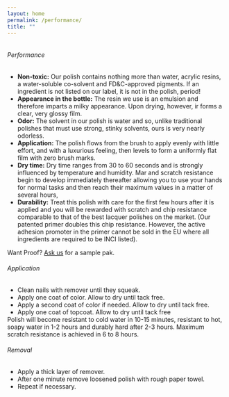 ```yaml
---
layout: home
permalink: /performance/
title: ""
---
```


<figure style="width: 225px" class="align-right">
  <img src="{{ site.url }}{{ site.baseurl }}/assets/images/pinkbottle.png" alt="">
</figure>

<h6>Performance</h6>
<ul>
<li>
<b>Non-toxic:</b> Our polish contains nothing more than water, acrylic resins, a water-soluble co-solvent and FD&C-approved pigments. If an ingredient is not listed on our label, it is not in the polish, period!
</li>
<li>
<b>Appearance in the bottle:</b> The resin we use is an emulsion and therefore imparts a milky appearance. Upon drying, however, ir forms a clear, very glossy film.
</li>
<li>
<b>Odor:</b> The solvent in our polish is water and so, unlike traditional polishes that must use strong, stinky solvents, ours is very nearly odorless.
</li>
<li>
<b>Application:</b> The polish flows from the brush to apply evenly with little effort, and with a luxurious feeling, then levels to form a uniformly flat film with zero brush marks.
</li>
<li>
<b>Dry time:</b> Dry time ranges from 30 to 60 seconds and is strongly influenced by temperature and humidity. Mar and scratch resistance begin to develop immediately thereafter allowing you to use your hands for normal tasks and then reach their maximum values in a matter of several hours,
</li>
<li>
<b>Durability:</b> Treat this polish with care for the first few hours after it is applied and you will be rewarded with scratch and chip resistance comparable to that of the best lacquer polishes on the market.
(Our patented primer doubles this chip resistance. However, the active adhesion promoter in the primer cannot be sold in the EU where all ingredients are required to be INCI listed).
</li>
</ul>
Want Proof? <a href="mailto:npolston@madriverscience.com">Ask us</a> for a sample pak.

<h6>Application</h6>
<ul style="margin:0">
<li style="margin:0">
Clean nails with remover until they squeak.
</li>
<li style="margin:0">
Apply one coat of color. Allow to dry until tack free.
</li>
<li style="margin:0">
Apply a second coat of color if needed. Allow to dry until tack free.
</li>
<li style="margin:0">
Apply one coat of topcoat. Allow to dry until tack free
</li>
</ul>
Polish will become resistant to cold water in 10-15 minutes, resistant to
hot, soapy water in 1-2 hours and durably hard after 2-3 hours. Maximum
scratch resistance is achieved in 6 to 8 hours.
<h6>Removal</h6>
<ul style="margin:0">
<li style="margin:0">
Apply a thick layer of remover.
</li>
<li style="margin:0">
After one minute remove loosened polish with rough paper towel.
</li>
<li style="margin:0">
Repeat if necessary.
</li>
</ul>

